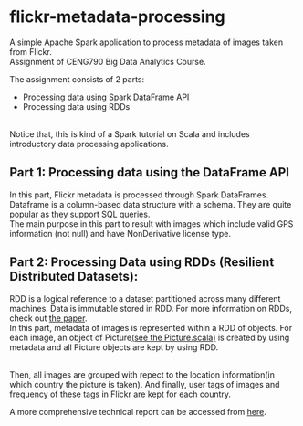 # flickr-metadata-processing
A simple Apache Spark application to process metadata of images taken from Flickr.  
Assignment of CENG790 Big Data Analytics Course.

The assignment consists of 2 parts:
- Processing data using Spark DataFrame API
- Processing data using RDDs

<br>
Notice that, this is kind of a Spark tutorial on Scala and includes introductory data processing applications.


## Part 1: Processing data using the DataFrame API

In this part, Flickr metadata is processed through Spark DataFrames. Dataframe is a column-based data structure with a schema. They are quite popular as they support SQL queries.  
The main purpose in this part to result with images which include valid GPS information (not null) and have NonDerivative license type.


## Part 2: Processing Data using RDDs (Resilient Distributed Datasets):

RDD is a logical reference to a dataset partitioned across many different machines. Data is immutable stored in RDD. For more information on RDDs, check out [the paper](https://www2.eecs.berkeley.edu/Pubs/TechRpts/2011/EECS-2011-82.pdf).  
In this part, metadata of images is represented within a RDD of objects. For each image, an object of Picture[(see the Picture.scala)](./src/ceng790/hw1/Picture.scala) is created by using metadata and all Picture objects are kept by using RDD.  
<br>

Then, all images are grouped with repect to the location information(in which country the picture is taken). And finally, user tags of images and frequency of these tags in Flickr are kept for each country.

A more comprehensive technical report can be accessed from [here](./documentation/ceng790Assignment1Report.pdf).
